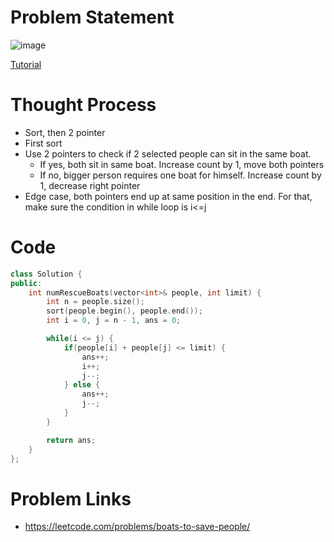 # Problem Statement

![image](https://user-images.githubusercontent.com/10897423/138467841-37994348-8a61-42ef-a9ca-882513a64fe6.png)

[Tutorial](https://www.youtube.com/watch?v=_KRgvkkxTzQ&list=PL-Jc9J83PIiE-TR27GB7V5TBLQRT5RnSl&index=39)

# Thought Process
- Sort, then 2 pointer
- First sort
- Use 2 pointers to check if 2 selected people can sit in the same boat.
  - If yes, both sit in same boat. Increase count by 1, move both pointers
  - If no, bigger person requires one boat for himself. Increase count by 1, decrease right pointer
- Edge case, both pointers end up at same position in the end. For that, make sure the condition in while loop is i<=j

# Code
```cpp
class Solution {
public:
    int numRescueBoats(vector<int>& people, int limit) {
        int n = people.size();
        sort(people.begin(), people.end());
        int i = 0, j = n - 1, ans = 0;

        while(i <= j) {
            if(people[i] + people[j] <= limit) {
                ans++;
                i++;
                j--;
            } else {
                ans++;
                j--;
            }
        }

        return ans;
    }
};
```

# Problem Links
- https://leetcode.com/problems/boats-to-save-people/
